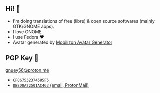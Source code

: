 ## Hi! 👋
- I'm doing translations of free (libre) & open source softwares (mainly GTK/GNOME apps).
- I love GNOME
- I use Fedora ❤️
- Avatar generated by [Mobilizon Avatar Generator](https://www.peppercarrot.com/extras/html/2020_mobilizon-generator/index.php)

## PGP Key 🔐
gnuey56@proton.me

- [`CF867532374585F5`](https://keyserver.ubuntu.com/pks/lookup?search=CF867532374585F5&fingerprint=on&op=index)
- [`DBED8A22501AC463` (email, ProtonMail)](https://gist.githubusercontent.com/gnuey56/ea54ca217d3ef1005f4778775fee507d/raw/fb6517b471a822539f7f06797ef1582d46a426e4/gnuey56_mail-pubkey.txt)
